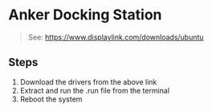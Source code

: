 # Anker Docking Station
> See: https://www.displaylink.com/downloads/ubuntu

## Steps

1. Download the drivers from the above link
2. Extract and run the .run file from the terminal
3. Reboot the system
